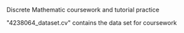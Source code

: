 Discrete Mathematic coursework and tutorial practice

"4238064_dataset.cv" contains the data set for coursework
